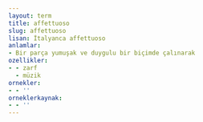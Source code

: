 ```yaml
---
layout: term
title: affettuoso
slug: affettuoso
lisan: İtalyanca affettuoso
anlamlar:
- Bir parça yumuşak ve duygulu bir biçimde çalınarak
ozellikler:
- - zarf
  - müzik
ornekler:
- - ''
orneklerkaynak:
- - ''
---
```

